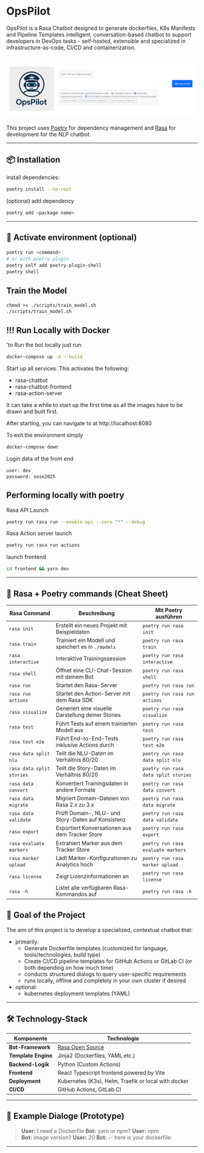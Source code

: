 # OpsPilot
OpsPilot is a Rasa Chatbot designed to generate dockerfiles, K8s Manifests and Pipeline Templates
intelligent, conversation-based chatbot to support developers in DevOps tasks - self-hosted, extensible and specialized in infrastructure-as-code, CI/CD and containerization.

<img src="banner.png" alt="banner"></img>
---

This project uses [Poetry](https://python-poetry.org) for dependency management and [Rasa](https://rasa.com) for development for the NLP chatbot.

---

## 📦 Installation

install dependencies:
```bash
poetry install --no-root
```

(optional) add dependency
```bash
poetry add <package name>
```

---

## 🐍 Activate environment (optional)

```bash
poetry run <command>
# or with poetry plugin
poetry self add poetry-plugin-shell
poetry shell
```

## Train the Model
```
chmod +x ./scripts/train_model.sh 
./scripts/train_model.sh 
```

## !!! Run Locally with Docker
'to Run the bot locally just run:
```bash
docker-compose up -d --build
```
Start up all services. This activates the following:
- rasa-chatbot
- rasa-chatbot-frontend
- rasa-action-server

It can take a while to start up the first time as all the images have to be drawn and built first.

After starting, you can navigate to
at http://localhost:8080

To exit the environment simply
```bash
docker-compose down
```

Login data of the front end
```
user: dev
password: sose2025
```

##  Performing locally with poetry

Rasa API Launch
```bash
poetry run rasa run --enable-api --cors "*" --debug
```
Rasa Action server launch
```bash
poetry run rasa run actions
```

launch frontend
```bash
cd frontend && yarn dev
```

---

## 🚀  Rasa + Poetry commands (Cheat Sheet)

| **Rasa Command**            | **Beschreibung**                                                                 | **Mit Poetry ausführen**              |
|----------------------------|-----------------------------------------------------------------------------------|----------------------------------------|
| `rasa init`                | Erstellt ein neues Projekt mit Beispieldaten                                      | `poetry run rasa init`                |
| `rasa train`               | Trainiert ein Modell und speichert es in `./models`                               | `poetry run rasa train`               |
| `rasa interactive`         | Interaktive Trainingssession                                                      | `poetry run rasa interactive`         |
| `rasa shell`               | Öffnet eine CLI-Chat-Session mit deinem Bot                                       | `poetry run rasa shell`               |
| `rasa run`                 | Startet den Rasa-Server                                                            | `poetry run rasa run`                 |
| `rasa run actions`         | Startet den Action-Server mit dem Rasa SDK                                        | `poetry run rasa run actions`         |
| `rasa visualize`           | Generiert eine visuelle Darstellung deiner Stories                                | `poetry run rasa visualize`           |
| `rasa test`                | Führt Tests auf einem trainierten Modell aus                                      | `poetry run rasa test`                |
| `rasa test e2e`            | Führt End-to-End-Tests inklusive Actions durch                                    | `poetry run rasa test e2e`            |
| `rasa data split nlu`      | Teilt die NLU-Daten im Verhältnis 80/20                                           | `poetry run rasa data split nlu`      |
| `rasa data split stories`  | Teilt die Story-Daten im Verhältnis 80/20                                         | `poetry run rasa data split stories`  |
| `rasa data convert`        | Konvertiert Trainingsdaten in andere Formate                                      | `poetry run rasa data convert`        |
| `rasa data migrate`        | Migriert Domain-Dateien von Rasa 2.x zu 3.x                                       | `poetry run rasa data migrate`        |
| `rasa data validate`       | Prüft Domain-, NLU- und Story-Daten auf Konsistenz                                | `poetry run rasa data validate`       |
| `rasa export`              | Exportiert Konversationen aus dem Tracker Store                                   | `poetry run rasa export`              |
| `rasa evaluate markers`    | Extrahiert Marker aus dem Tracker Store                                           | `poetry run rasa evaluate markers`    |
| `rasa marker upload`       | Lädt Marker-Konfigurationen zu Analytics hoch                                     | `poetry run rasa marker upload`       |
| `rasa license`             | Zeigt Lizenzinformationen an                                                      | `poetry run rasa license`             |
| `rasa -h`                  | Listet alle verfügbaren Rasa-Kommandos auf                                        | `poetry run rasa -h`                  |



## 🎯 Goal of the Project

The aim of this project is to develop a specialized, contextual chatbot that:
- primarily:
    - Generate Dockerfile templates (customized for language, tools/technologies, build type)
    - Create CI/CD pipeline templates for GitHub Actions or GitLab CI (or both depending on how much time)
    - conducts structured dialogs to query user-specific requirements
    - runs locally, offline and completely in your own cluster if desired
- optional:
    - kubernetes deployment templates (YAML)

---

## 🛠️ Technology-Stack

| Komponente        | Technologie                     |
|-------------------|----------------------------------|
| **Bot-Framework** | [Rasa Open Source](https://rasa.com) |
| **Template Engine** | Jinja2 (Dockerfiles, YAML etc.) |
| **Backend-Logik** | Python (Custom Actions)          |
| **Frontend**       | React Typescript frontend powered by Vite     |
| **Deployment**     | Kubernetes (K3s), Helm, Traefik or local with docker |
| **CI/CD** | GitHub Actions, GitLab CI       |

---

## 🤖 Example Dialoge (Prototype)

> **User:** I need a Dockerfile
> **Bot:** yarn or npm? 
> **User:** npm  
> **Bot:** image version? 
> **User:** 20
> **Bot:** ✅ here is your dockerfile: <file>

---
